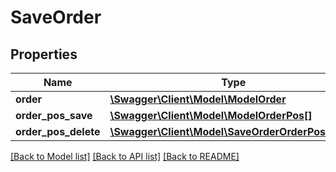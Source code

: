 # SaveOrder

## Properties
Name | Type | Description | Notes
------------ | ------------- | ------------- | -------------
**order** | [**\Swagger\Client\Model\ModelOrder**](ModelOrder.md) |  | 
**order_pos_save** | [**\Swagger\Client\Model\ModelOrderPos[]**](ModelOrderPos.md) |  | [optional] 
**order_pos_delete** | [**\Swagger\Client\Model\SaveOrderOrderPosDelete**](SaveOrderOrderPosDelete.md) |  | [optional] 

[[Back to Model list]](../../README.md#documentation-for-models) [[Back to API list]](../../README.md#documentation-for-api-endpoints) [[Back to README]](../../README.md)

